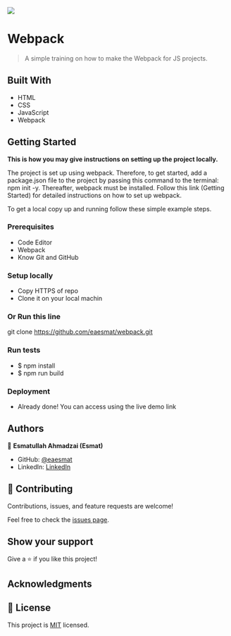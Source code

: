 ![](https://img.shields.io/badge/Microverse-blueviolet)

# Webpack

> A simple training on how to make the Webpack for JS projects.


## Built With

- HTML
- CSS
- JavaScript
- Webpack


## Getting Started

**This is how you may give instructions on setting up the project locally.**

The project is set up using webpack. Therefore, to get started, add a package.json file to the project by passing this command to the terminal: npm init -y. Thereafter, webpack must be installed. Follow this link (Getting Started) for detailed instructions on how to set up webpack.


To get a local copy up and running follow these simple example steps.

### Prerequisites

- Code Editor
- Webpack
- Know Git and GitHub

### Setup locally 

- Copy HTTPS of repo
- Clone it on your local machin

### Or Run this line

git clone https://github.com/eaesmat/webpack.git


### Run tests

- $ npm install
- $ npm run build

### Deployment
- Already done! You can access using the live demo link



## Authors

👤 **Esmatullah Ahmadzai (Esmat)**

- GitHub: [@eaesmat](https://github.com/eaesmat)
- LinkedIn: [LinkedIn](https://www.linkedin.com/in/esmatullah-ahmadzai-56bb9423b/)

## 🤝 Contributing

Contributions, issues, and feature requests are welcome!

Feel free to check the [issues page](https://github.com/eaesmat/webpack.git).

## Show your support

Give a ⭐️ if you like this project!

## Acknowledgments


## 📝 License

This project is [MIT](./MIT.md) licensed.
